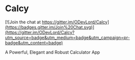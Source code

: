# Calcy
[![Join the chat at https://gitter.im/ODevLord/Calcy](https://badges.gitter.im/Join%20Chat.svg)](https://gitter.im/ODevLord/Calcy?utm_source=badge&utm_medium=badge&utm_campaign=pr-badge&utm_content=badge)

A Powerful, Elegant and Robust Calculator App
